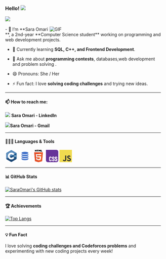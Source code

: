 ### Hello! <img src="https://github.com/sciencepal/sciencepal/blob/master/assets/Hi.gif" width="29px">

![](https://komarev.com/ghpvc/?username=SaraOmari&label=Profile%20Visits&color=blue&style=for-the-badge)

<img align="right" alt="GIF" src="https://raw.githubusercontent.com/rahul-jha98/rahul-jha98/main/techstack.gif" width="360px"/>
- 🔭 I’m **Sara Omari **, a 2nd-year **Computer Science student** working on programming and web development projects.
   
- 🌱 Currently learning **SQL, C++, and Frontend Development**.
  
- 💬 Ask me about **programming contests**, databases,web development and problem solving .
  
- 😄 Pronouns: She / Her
  
- ⚡ Fun fact: I love **solving coding challenges** and trying new ideas.

---

#### 📫 How to reach me:

[<img src="https://img.icons8.com/color/48/000000/linkedin.png" width="3.5%"/>](https://www.linkedin.com/in/sara-omari-7452b6298/) **Sara Omari - LinkedIn**  
 
[<img src="https://img.icons8.com/fluent/48/000000/gmail.png" width="3.5%"/>](mailto:your.saragassanomari.2005@gmail.com)**Sara Omari - Gmail**  

---

#### 👩🏻‍💻 Languages & Tools <br />
<code><img height="40" src="https://raw.githubusercontent.com/github/explore/80688e429a7d4ef2fca1e82350fe8e3517d3494d/topics/cpp/cpp.png"></code>
<code><img height="40" src="https://raw.githubusercontent.com/github/explore/80688e429a7d4ef2fca1e82350fe8e3517d3494d/topics/sql/sql.png"></code>
<code><img height="40" src="https://raw.githubusercontent.com/github/explore/80688e429a7d4ef2fca1e82350fe8e3517d3494d/topics/html/html.png"></code>
<code><img height="40" src="https://raw.githubusercontent.com/github/explore/80688e429a7d4ef2fca1e82350fe8e3517d3494d/topics/css/css.png"></code>
<code><img height="40" src="https://raw.githubusercontent.com/github/explore/80688e429a7d4ef2fca1e82350fe8e3517d3494d/topics/javascript/javascript.png"></code>

---

#### 📊 GitHub Stats
[![SaraOmari's GitHub stats](https://github-readme-stats.vercel.app/api?username=SaraOmari&show_icons=true&theme=radical)](https://github.com/SaraOmari)

---

#### 🏆 Achievements
[![Top Langs](https://github-profile-trophy.vercel.app/?username=SaraOmari&theme=juicyfresh&no-frame=true&row=1&&margin-w=20&no-bg=true)](https://github.com/SaraOmari)

---

#### 💡 Fun Fact
I love solving **coding  challenges and Codeforces problems** and experimenting with new coding projects every week!
